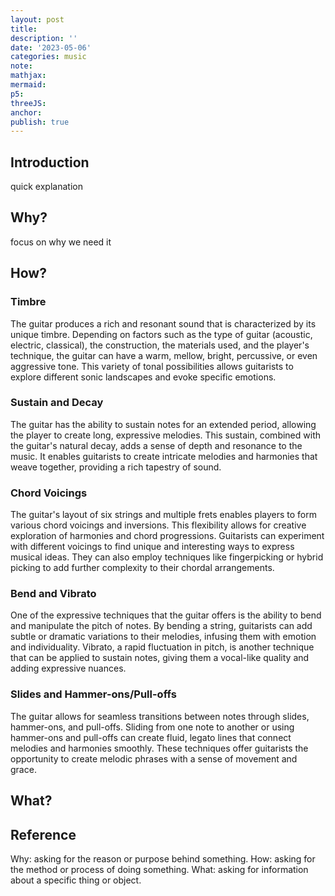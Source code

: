 ```yaml
---
layout: post
title:
description: ''
date: '2023-05-06'
categories: music
note:
mathjax:
mermaid:
p5:
threeJS:
anchor:
publish: true
---
```


## Introduction

quick explanation

## Why?

focus on why we need it

## How?

### Timbre

The guitar produces a rich and resonant sound that is characterized by its unique timbre. Depending on factors such as the type of guitar (acoustic, electric, classical), the construction, the materials used, and the player's technique, the guitar can have a warm, mellow, bright, percussive, or even aggressive tone. This variety of tonal possibilities allows guitarists to explore different sonic landscapes and evoke specific emotions.

### Sustain and Decay

The guitar has the ability to sustain notes for an extended period, allowing the player to create long, expressive melodies. This sustain, combined with the guitar's natural decay, adds a sense of depth and resonance to the music. It enables guitarists to create intricate melodies and harmonies that weave together, providing a rich tapestry of sound.

### Chord Voicings

The guitar's layout of six strings and multiple frets enables players to form various chord voicings and inversions. This flexibility allows for creative exploration of harmonies and chord progressions. Guitarists can experiment with different voicings to find unique and interesting ways to express musical ideas. They can also employ techniques like fingerpicking or hybrid picking to add further complexity to their chordal arrangements.

### Bend and Vibrato

One of the expressive techniques that the guitar offers is the ability to bend and manipulate the pitch of notes. By bending a string, guitarists can add subtle or dramatic variations to their melodies, infusing them with emotion and individuality. Vibrato, a rapid fluctuation in pitch, is another technique that can be applied to sustain notes, giving them a vocal-like quality and adding expressive nuances.

### Slides and Hammer-ons/Pull-offs

The guitar allows for seamless transitions between notes through slides, hammer-ons, and pull-offs. Sliding from one note to another or using hammer-ons and pull-offs can create fluid, legato lines that connect melodies and harmonies smoothly. These techniques offer guitarists the opportunity to create melodic phrases with a sense of movement and grace.

## What?

## Reference

Why: asking for the reason or purpose behind something.
How: asking for the method or process of doing something.
What: asking for information about a specific thing or object.
